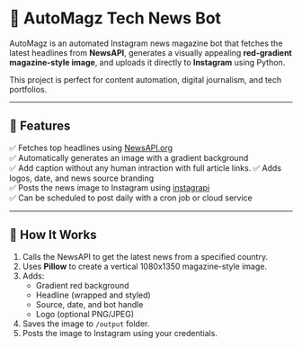 # 📰 AutoMagz Tech News Bot

AutoMagz is an automated Instagram news magazine bot that fetches the latest headlines from **NewsAPI**, generates a visually appealing **red-gradient magazine-style image**, and uploads it directly to **Instagram** using Python.

This project is perfect for content automation, digital journalism, and tech portfolios.

---

## 🚀 Features

✅ Fetches top headlines using [NewsAPI.org](https://newsapi.org)  
✅ Automatically generates an image with a gradient background  
✅ Add caption without any human intraction with full article links. 
✅ Adds logos, date, and news source branding  
✅ Posts the news image to Instagram using [instagrapi](https://github.com/adw0rd/instagrapi)  
✅ Can be scheduled to post daily with a cron job or cloud service

---

## 🧠 How It Works

1. Calls the NewsAPI to get the latest news from a specified country.
2. Uses **Pillow** to create a vertical 1080x1350 magazine-style image.
3. Adds:
   - Gradient red background
   - Headline (wrapped and styled)
   - Source, date, and bot handle
   - Logo (optional PNG/JPEG)
4. Saves the image to `/output` folder.
5. Posts the image to Instagram using your credentials.
